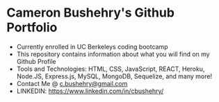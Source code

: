 # Cameron Bushehry's Github Portfolio
* Currently enrolled in UC Berkeleys coding bootcamp
* This repository contains information about what you will find on my Github Profile
* Tools and Technologies: HTML, CSS, JavaScript, REACT, Heroku, Node.JS, Express.js, MySQL, MongoDB, Sequelize, and many more!
* Contact Me @ c.bushehry@gmail.com
* LINKEDIN: https://www.linkedin.com/in/cbushehry/

<!---
cbushehry/cbushehry is a ✨ special ✨ repository because its `README.md` (this file) appears on your GitHub profile.
You can click the Preview link to take a look at your changes.
--->

